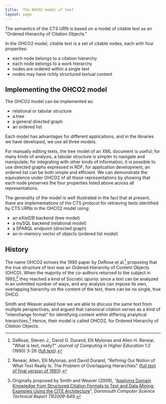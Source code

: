 ```yaml
---
title:  The OHCO2 model of text
layout: page
---
```


The semantics of the CTS URN is based on a model of citable text as an "Ordered Hierarchy of Citation Objects."



In the OHCO2 model,  citable text is a set of citable nodes, each with four properties:

- each node belongs to a citation hierarchy
- each node belongs to a work hierarchy
- nodes are ordered within a single text
- nodes may have richly structured textual content





## Implementing the OHCO2 model


The OHCO2 model can be  implemented as:

-   relational or tabular structure
-   a tree
-   a general directed graph
-   an ordered list


Each model has advantages for different applications, and in the libraries we have developed, we use all three models.

For manually editing texts, the tree model of an XML document is useful;  for many kinds of analysis, a tabular structure is simpler to navigate and manipulate; for integrating with other kinds of information, it is possible to use directed graphs expressed in RDF;  for application development, an ordered list can be both simple and efficient.  We can demonstrate the equivalence under OHCO2 of all these representations by showing that each node preserves the four properties listed above across all representations.

The generality of the model is well illustrated in the fact that at present, there are implementations of the CTS protocol for retrieving texts identified by CTS URNs in the OHCO2 model using:

-   an eXistDB backend (tree model)
-   a mySQL backend (relational model)
-   a SPARQL endpoint (directed graph)
-   an in-memory vector of objects (ordered list model)


## History

The name OHCO2 echoes the 1990 paper by DeRose et al.[^derose1990] proposing that the true structure of text was an Ordered Hierarchy of Content Objects (OHCO).  When the majority of the co-authors returned to the subject in 1993,[^renear1993] they reached a kind of Socratic *aporia*:  since a text can be analyzed in an unlimited number of ways, and any analysis can impose its own, overlapping hierarchy on the content of the text, there can be no single, true OHCO.

Smith and Weaver asked how we are able to discuss the same text from multiple perspectives, and argued that canonical citation serves as a kind of "interchange format" for identifying content within differing analytical hierarchies.[^ohco2]  Hence, their model is called OHCO2, for Ordered Hierarchy of *Citation* Objects.


[^ohco2]:   Originally proposed by Smith and Weaver  (2009), "[Applying Domain Knowledge from Structured Citation Formats to Text and Data Mining: Examples Using the CITE Architecture](http://katahdin.cs.dartmouth.edu/reports/TR2009-649.pdf)", *Dartmouth Computer Science Technical Report TR2009-649*.


[^derose1990]: DeRose, Steven J., David G. Durand, Elli Mylonas and Allen H. Renear, "What is text, really?" *Journal of Computing in Higher Education* 1:2 (1990) 3-26 ([full text](http://doi.acm.org/10.1145/264842.264843)).

[^renear1993]: Renear, Allen, Elli Mylonas, and David Durand, "Refining Our Notion of What Text Really Is: The Problem of Overlapping Hierarchies" ([full text of final version of 1993](http://www.stg.brown.edu/resources/stg/monographs/ohco.html)).
